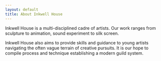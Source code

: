 ```yaml
---
layout: default
title: About Inkwell House
---
```


Inkwell House is a multi-disciplined cadre of artists. Our work ranges from sculpture to animation, sound experiment to silk screen.

Inkwell House also aims to provide skills and guidance to young artists  navigating the often vague terrain of creative pursuits.  It is our hope to compile process and technique establishing a modern guild system.

<blockquote style="display:none">
"I'm gonna leave that stuff here, I'll be back for it tomorrow."
</blockquote>
